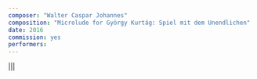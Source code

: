 ```yaml
---
composer: "Walter Caspar Johannes"
composition: "Microlude for György Kurtág: Spiel mit dem Unendlichen"
date: 2016
commission: yes
performers: 
---
```


|||
